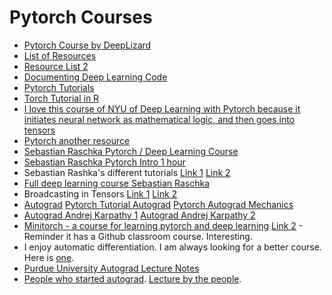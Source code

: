 # Pytorch Courses
* [Pytorch Course by DeepLizard](https://youtube.com/playlist?list=PLZbbT5o_s2xrfNyHZsM6ufI0iZENK9xgG&si=LjN66E6YZvL0bLGC)
* [List of Resources](https://forums.fast.ai/t/getting-comfortable-with-pytorch-projects/28371)
* [Resource List 2](https://www.reddit.com/r/learnmachinelearning/comments/pbt4gk/good_tutorials_for_pytorch/)
* [Documenting Deep Learning Code](https://www.linkedin.com/advice/0/how-do-you-document-your-machine-learning-code)
* [Pytorch Tutorials](https://pytorch.org/tutorials/beginner/basics/quickstart_tutorial.html)
* [Torch Tutorial in R](https://skeydan.github.io/Deep-Learning-and-Scientific-Computing-with-R-torch/tensors.html)
* [I love this course of NYU of Deep Learning with Pytorch because it initiates neural network as mathematical logic, and then goes into tensors](https://github.com/Atcold/NYU-DLSP20/tree/master)
* [Pytorch another resource](https://www.learnpytorch.io/)
* [Sebastian Raschka  Pytorch / Deep Learning Course](https://youtube.com/playlist?list=PLTKMiZHVd_2KJtIXOW0zFhFfBaJJilH51&si=iX7nAdxerqMHqpj5)
* [Sebastian Raschka Pytorch Intro 1 hour](https://www.youtube.com/watch?v=nf-r9gnum7o)
* Sebastian Rashka's different tutorials [Link 1](https://youtu.be/B5GHmm3KN2A?si=MWk9ykeVz6GUYECs) [Link 2](https://youtu.be/0yRsbh1bgtk?si=Ve760pgsKnkx8wDH)
* [Full deep learning course Sebastian Raschka](https://youtube.com/playlist?list=PLTKMiZHVd_2KJtIXOW0zFhFfBaJJilH51&si=HNcZyRQdsV_5w0QJ)
* Broadcasting in Tensors [Link 1](https://youtu.be/4Ehb_is-MFU?si=MEx0u79-voaxaHkP) [Link 2](https://youtu.be/QscEWm0QTRY?si=_sNAPnEaAgGJTDZk)
* [Autograd](https://youtu.be/j1-r1vO2a_o?si=zpDnKa3_veFNbxkH) [Pytorch Tutorial Autograd](https://pytorch.org/tutorials/beginner/introyt/autogradyt_tutorial.html) [Pytorch Autograd Mechanics](https://pytorch.org/docs/stable/notes/autograd.html)
* [Autograd Andrej Karpathy 1](https://www.youtube.com/watch?v=VMj-3S1tku0&list=PLAqhIrjkxbuWI23v9cThsA9GvCAUhRvKZ&index=1&t=9s)  [Autograd Andrej Karpathy 2](https://www.youtube.com/watch?v=q8SA3rM6ckI&list=PLAqhIrjkxbuWI23v9cThsA9GvCAUhRvKZ&index=5)
* [Minitorch - a course for learning pytorch and deep learning](https://github.com/minitorch/minitorch) [Link 2](https://minitorch.github.io/) - Reminder it has a Github classroom course. Interesting.
* I enjoy automatic differentiation. I am always looking for a better course. Here is [one](https://kitchingroup.cheme.cmu.edu/f19-06623/19-introduction-to-autograd.html).
* [Purdue University Autograd Lecture Notes](https://engineering.purdue.edu/DeepLearn/pdf-kak/AutogradAndCGP.pdf)
* [People who started autograd](https://github.com/HIPS). [Lecture by the people](https://github.com/HIPS/autograd/blob/master/docs/tutorial.md).
